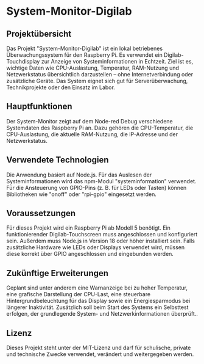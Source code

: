 # System-Monitor-Digilab

## Projektübersicht

Das Projekt "System-Monitor-Digilab" ist ein lokal betriebenes Überwachungssystem für den Raspberry Pi. Es verwendet ein Digilab-Touchdisplay zur Anzeige von Systeminformationen in Echtzeit. Ziel ist es, wichtige Daten wie CPU-Auslastung, Temperatur, RAM-Nutzung und Netzwerkstatus übersichtlich darzustellen – ohne Internetverbindung oder zusätzliche Geräte. Das System eignet sich gut für Serverüberwachung, Technikprojekte oder den Einsatz im Labor.

## Hauptfunktionen

Der System-Monitor zeigt auf dem Node-red Debug verschiedene Systemdaten des Raspberry Pi an. Dazu gehören die CPU-Temperatur, die CPU-Auslastung, die aktuelle RAM-Nutzung, die IP-Adresse und der Netzwerkstatus.

## Verwendete Technologien

Die Anwendung basiert auf Node.js. Für das Auslesen der Systeminformationen wird das npm-Modul "systeminformation" verwendet. Für die Ansteuerung von GPIO-Pins (z. B. für LEDs oder Tasten) können Bibliotheken wie "onoff" oder "rpi-gpio" eingesetzt werden.

## Voraussetzungen

Für dieses Projekt wird ein Raspberry Pi ab Modell 5 benötigt. Ein funktionierender Digilab-Touchscreen muss angeschlossen und konfiguriert sein. Außerdem muss Node.js in Version 18 oder höher installiert sein. Falls zusätzliche Hardware wie LEDs oder Displays verwendet wird, müssen diese korrekt über GPIO angeschlossen und eingebunden werden.

## Zukünftige Erweiterungen

Geplant sind unter anderem eine Warnanzeige bei zu hoher Temperatur, eine grafische Darstellung der CPU-Last, eine steuerbare Hintergrundbeleuchtung für das Display sowie ein Energiesparmodus bei längerer Inaktivität. Zusätzlich soll beim Start des Systems ein Selbsttest erfolgen, der grundlegende System- und Netzwerkinformationen überprüft..

## Lizenz

Dieses Projekt steht unter der MIT-Lizenz und darf für schulische, private und technische Zwecke verwendet, verändert und weitergegeben werden.

